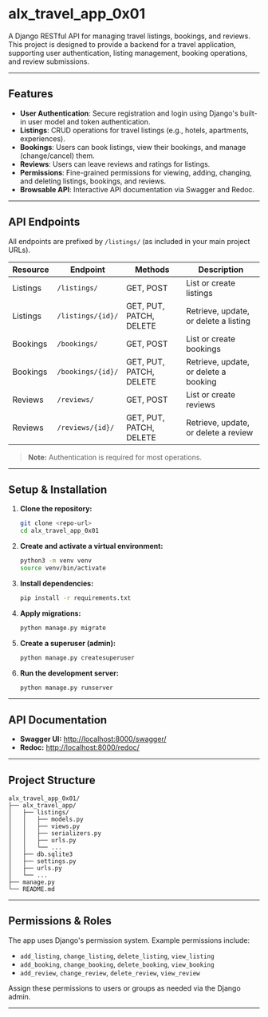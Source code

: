 # alx_travel_app_0x01

A Django RESTful API for managing travel listings, bookings, and reviews. This project is designed to provide a backend for a travel application, supporting user authentication, listing management, booking operations, and review submissions.

---

## Features

- **User Authentication**: Secure registration and login using Django's built-in user model and token authentication.
- **Listings**: CRUD operations for travel listings (e.g., hotels, apartments, experiences).
- **Bookings**: Users can book listings, view their bookings, and manage (change/cancel) them.
- **Reviews**: Users can leave reviews and ratings for listings.
- **Permissions**: Fine-grained permissions for viewing, adding, changing, and deleting listings, bookings, and reviews.
- **Browsable API**: Interactive API documentation via Swagger and Redoc.

---

## API Endpoints

All endpoints are prefixed by `/listings/` (as included in your main project URLs).

| Resource   | Endpoint                  | Methods         | Description                |
|------------|---------------------------|-----------------|----------------------------|
| Listings   | `/listings/`              | GET, POST       | List or create listings    |
| Listings   | `/listings/{id}/`         | GET, PUT, PATCH, DELETE | Retrieve, update, or delete a listing |
| Bookings   | `/bookings/`              | GET, POST       | List or create bookings    |
| Bookings   | `/bookings/{id}/`         | GET, PUT, PATCH, DELETE | Retrieve, update, or delete a booking |
| Reviews    | `/reviews/`               | GET, POST       | List or create reviews     |
| Reviews    | `/reviews/{id}/`          | GET, PUT, PATCH, DELETE | Retrieve, update, or delete a review |

> **Note:** Authentication is required for most operations.

---

## Setup & Installation

1. **Clone the repository:**
    ```bash
    git clone <repo-url>
    cd alx_travel_app_0x01
    ```

2. **Create and activate a virtual environment:**
    ```bash
    python3 -m venv venv
    source venv/bin/activate
    ```

3. **Install dependencies:**
    ```bash
    pip install -r requirements.txt
    ```

4. **Apply migrations:**
    ```bash
    python manage.py migrate
    ```

5. **Create a superuser (admin):**
    ```bash
    python manage.py createsuperuser
    ```

6. **Run the development server:**
    ```bash
    python manage.py runserver
    ```

---

## API Documentation

- **Swagger UI:** [http://localhost:8000/swagger/](http://localhost:8000/swagger/)
- **Redoc:** [http://localhost:8000/redoc/](http://localhost:8000/redoc/)

---

## Project Structure

```
alx_travel_app_0x01/
├── alx_travel_app/
│   ├── listings/
│   │   ├── models.py
│   │   ├── views.py
│   │   ├── serializers.py
│   │   ├── urls.py
│   │   └── ...
│   ├── db.sqlite3
│   ├── settings.py
│   ├── urls.py
│   └── ...
├── manage.py
└── README.md
```

---

## Permissions & Roles

The app uses Django's permission system. Example permissions include:

- `add_listing`, `change_listing`, `delete_listing`, `view_listing`
- `add_booking`, `change_booking`, `delete_booking`, `view_booking`
- `add_review`, `change_review`, `delete_review`, `view_review`

Assign these permissions to users or groups as needed via the Django admin.

---

